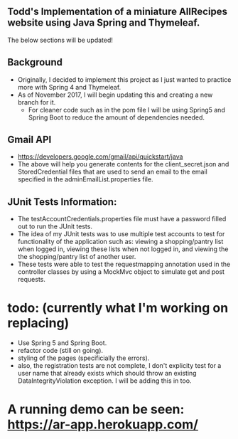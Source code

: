 ## Todd's Implementation of a miniature AllRecipes website using Java Spring and Thymeleaf.
The below sections will be updated!

## Background
- Originally, I decided to implement this project as I just wanted to practice more with Spring 4 and Thymeleaf.
- As of November 2017, I will begin updating this and creating a new branch for it.
  - For cleaner code such as in the pom file I will be using Spring5 and Spring Boot to reduce the amount of dependencies needed.


## Gmail API 

- https://developers.google.com/gmail/api/quickstart/java
- The above will help you generate contents for the client_secret.json and StoredCredential files that are used to send an email to the email specified in the adminEmailList.properties file.

## JUnit Tests Information:

- The testAccountCredentials.properties file must have a password filled out to run the JUnit tests.
- The idea of my JUnit tests was to use multiple test accounts to test for functionality of the application such as: viewing a shopping/pantry list when logged in, viewing these lists when not logged in, and viewing the the shopping/pantry list of another user.
- These tests were able to test the requestmapping annotation used in the controller classes by using a MockMvc object to simulate get and post requests.

# todo: (currently what I'm working on replacing)

- Use Spring 5 and Spring Boot.
- refactor code (still on going).
- styling of the pages (specificially the errors).
- also, the registration tests are not complete, I don't explicity test for a user name that already exists which should throw an existing DataIntegrityViolation exception. I will be adding this in too.



# A running demo can be seen: https://ar-app.herokuapp.com/
